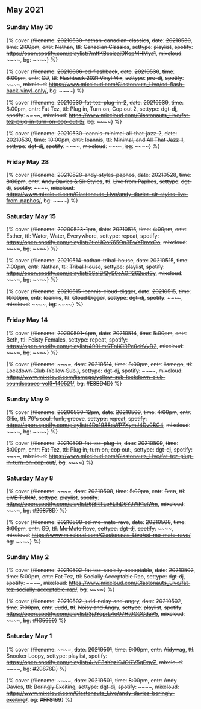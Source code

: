 ## May 2021

### Sunday May 30

{% cover {~~filename~~: ~~20210530-nathan-canadian-classics~~, ~~date~~: ~~20210530~~, ~~time~~: ~~2:00pm~~, ~~cntr~~: ~~Nathan~~, ~~ttl~~: ~~Canadian Classics~~, ~~settype~~: ~~playlist~~, ~~spotify~~: ~~https://open.spotify.com/playlist/7mttKBceicajDKopMHMya1~~, ~~mixcloud~~: ~~~~, ~~bg~~: ~~~~} %}

{% cover {~~filename~~: ~~20210606-cd-flashback~~, ~~date~~: ~~20210530~~, ~~time~~: ~~6:00pm~~, ~~cntr~~: ~~CD~~, ~~ttl~~: ~~Flashback 2021 Vinyl Mix~~, ~~settype~~: ~~pre-dj~~, ~~spotify~~: ~~~~, ~~mixcloud~~: ~~https://www.mixcloud.com/Glastonauts_Live/cd-flash-back-vinyl-only/~~, ~~bg~~: ~~~~} %}

{% cover {~~filename~~: ~~20210530-fat-tez-plug-in-2~~, ~~date~~: ~~20210530~~, ~~time~~: ~~8:00pm~~, ~~cntr~~: ~~Fat Tez~~, ~~ttl~~: ~~Plug in, Turn on, Cop out 2~~, ~~settype~~: ~~dgt-dj~~, ~~spotify~~: ~~~~, ~~mixcloud~~: ~~https://www.mixcloud.com/Glastonauts_Live/fat-tez-plug-in-turn-on-cop-out-2/~~, ~~bg~~: ~~~~} %}

{% cover {~~filename~~: ~~20210530-ioannis-minimal-all-that-jazz-2~~, ~~date~~: ~~20210530~~, ~~time~~: ~~10:00pm~~, ~~cntr~~: ~~Ioannis~~, ~~ttl~~: ~~Minimal, and All That Jazz II~~, ~~settype~~: ~~dgt-dj~~, ~~spotify~~: ~~~~, ~~mixcloud~~: ~~~~, ~~bg~~: ~~~~} %}



### Friday May 28

{% cover {~~filename~~: ~~20210528-andy-styles-paphos~~, ~~date~~: ~~20210528~~, ~~time~~: ~~8:00pm~~, ~~cntr~~: ~~Andy Davies & Sir Styles~~, ~~ttl~~: ~~Live from Paphos~~, ~~settype~~: ~~dgt-dj~~, ~~spotify~~: ~~~~, ~~mixcloud~~: ~~https://www.mixcloud.com/Glastonauts_Live/andy-davies-sir-styles-live-from-paphos/~~, ~~bg~~: ~~~~} %}


### Saturday May 15

{% cover {~~filename~~: ~~20200523-1pm~~, ~~date~~: ~~20210515~~, ~~time~~: ~~4:00pm~~, ~~cntr~~: ~~Esther~~, ~~ttl~~: ~~Water, Water, Everywhere~~, ~~settype~~: ~~repeat~~, ~~spotify~~: ~~https://open.spotify.com/playlist/3tioUQoK65On3BwXRnvxOo~~, ~~mixcloud~~: ~~~~, ~~bg~~: ~~~~} %}

{% cover {~~filename~~: ~~20210514-nathan-tribal-house~~, ~~date~~: ~~20210515~~, ~~time~~: ~~7:00pm~~, ~~cntr~~: ~~Nathan~~, ~~ttl~~: ~~Tribal House~~, ~~settype~~: ~~playlist~~, ~~spotify~~: ~~https://open.spotify.com/playlist/3SaIBf2yS0oAOP262uef3y~~, ~~mixcloud~~: ~~~~, ~~bg~~: ~~~~} %}

{% cover {~~filename~~: ~~20210515-ioannis-cloud-digger~~, ~~date~~: ~~20210515~~, ~~time~~: ~~10:00pm~~, ~~cntr~~: ~~Ioannis~~, ~~ttl~~: ~~Cloud Digger~~, ~~settype~~: ~~dgt-dj~~, ~~spotify~~: ~~~~, ~~mixcloud~~: ~~~~, ~~bg~~: ~~~~} %}



### Friday May 14

{% cover {~~filename~~: ~~20200501-4pm~~, ~~date~~: ~~20210514~~, ~~time~~: ~~5:00pm~~, ~~cntr~~: ~~Beth~~, ~~ttl~~: ~~Feisty Females~~, ~~settype~~: ~~repeat~~, ~~spotify~~: ~~https://open.spotify.com/playlist/499Lmt7FnIX1RPe0chVyD2~~, ~~mixcloud~~: ~~~~, ~~bg~~: ~~~~} %}

{% cover {~~filename~~: ~~~~, ~~date~~: ~~20210514~~, ~~time~~: ~~8:00pm~~, ~~cntr~~: ~~liamego~~, ~~ttl~~: ~~Lockdown Club (Yellow Sub.)~~, ~~settype~~: ~~dgt-dj~~, ~~spotify~~: ~~~~, ~~mixcloud~~: ~~https://www.mixcloud.com/liamego/yellow-sub-lockdown-club-soundscapes-vol3-140521/~~, ~~bg~~: ~~#E3BD4D~~} %}

### Sunday May 9

{% cover {~~filename~~: ~~20200530-12pm~~, ~~date~~: ~~20210509~~, ~~time~~: ~~4:00pm~~, ~~cntr~~: ~~Ollie~~, ~~ttl~~: ~~70's soul, funk, groove~~, ~~settype~~: ~~repeat~~, ~~spotify~~: ~~https://open.spotify.com/playlist/4Dx1988oWP7XymJ4Dv0BG4~~, ~~mixcloud~~: ~~~~, ~~bg~~: ~~~~} %}

{% cover {~~filename~~: ~~20210509-fat-tez-plug-in~~, ~~date~~: ~~20210509~~, ~~time~~: ~~8:00pm~~, ~~cntr~~: ~~Fat Tez~~, ~~ttl~~: ~~Plug in, turn on, cop out.~~, ~~settype~~: ~~dgt-dj~~, ~~spotify~~: ~~~~, ~~mixcloud~~: ~~https://www.mixcloud.com/Glastonauts_Live/fat-tez-plug-in-turn-on-cop-out/~~, ~~bg~~: ~~~~} %}


### Saturday May 8

{% cover {~~filename~~: ~~~~, ~~date~~: ~~20210508~~, ~~time~~: ~~5:00pm~~, ~~cntr~~: ~~Bren~~, ~~ttl~~: ~~LIVE TUNA!~~, ~~settype~~: ~~playlist~~, ~~spotify~~: ~~https://open.spotify.com/playlist/6j8RTLpFLlhD6YJWF1elWm~~, ~~mixcloud~~: ~~~~, ~~bg~~: ~~#29878D~~} %}

{% cover {~~filename~~: ~~20210508-cd-me-mate-rave~~, ~~date~~: ~~20210508~~, ~~time~~: ~~8:00pm~~, ~~cntr~~: ~~CD~~, ~~ttl~~: ~~Me Mate Rave~~, ~~settype~~: ~~dgt-dj~~, ~~spotify~~: ~~~~, ~~mixcloud~~: ~~https://www.mixcloud.com/Glastonauts_Live/cd-me-mate-rave/~~, ~~bg~~: ~~~~} %}


### Sunday May 2

{% cover {~~filename~~: ~~20210502-fat-tez-socially-acceptable~~, ~~date~~: ~~20210502~~, ~~time~~: ~~5:00pm~~, ~~cntr~~: ~~Fat Tez~~, ~~ttl~~: ~~Socially Acceptable Rap~~, ~~settype~~: ~~dgt-dj~~, ~~spotify~~: ~~~~, ~~mixcloud~~: ~~https://www.mixcloud.com/Glastonauts_Live/fat-tez-socially-acceptable-rap/~~, ~~bg~~: ~~~~} %}

{% cover {~~filename~~: ~~20210502-judd-noisy-and-angry~~, ~~date~~: ~~20210502~~, ~~time~~: ~~7:00pm~~, ~~cntr~~: ~~Judd~~, ~~ttl~~: ~~Noisy and Angry~~, ~~settype~~: ~~playlist~~, ~~spotify~~: ~~https://open.spotify.com/playlist/3jJYqprL4oO7Ht0OGGdaV5~~, ~~mixcloud~~: ~~~~, ~~bg~~: ~~#1C5659~~} %}

### Saturday May 1

{% cover {~~filename~~: ~~~~, ~~date~~: ~~20210501~~, ~~time~~: ~~6:00pm~~, ~~cntr~~: ~~Aidywag~~, ~~ttl~~: ~~Snooker Loopy~~, ~~settype~~: ~~playlist~~, ~~spotify~~: ~~https://open.spotify.com/playlist/4JyF3sKqzlCJOi7V5qDqyZ~~, ~~mixcloud~~: ~~~~, ~~bg~~: ~~#29878D~~} %}

{% cover {~~filename~~: ~~~~, ~~date~~: ~~20210501~~, ~~time~~: ~~8:00pm~~, ~~cntr~~: ~~Andy Davies~~, ~~ttl~~: ~~Boringly Exciting~~, ~~settype~~: ~~dgt-dj~~, ~~spotify~~: ~~~~, ~~mixcloud~~: ~~https://www.mixcloud.com/Glastonauts_Live/andy-davies-boringly-exciting/~~, ~~bg~~: ~~#FF8169~~} %}

